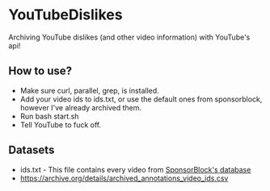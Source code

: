 # YouTubeDislikes
Archiving YouTube dislikes (and other video information) with YouTube's api!

## How to use?
* Make sure curl, parallel, grep, is installed.
* Add your video ids to ids.txt, or use the default ones from sponsorblock, however I've already archived them.
* Run bash start.sh
* Tell YouTube to fuck off.
## Datasets
* ids.txt - This file contains every video from [SponsorBlock's database](https://sponsor.ajay.app/database)
* https://archive.org/details/archived_annotations_video_ids.csv